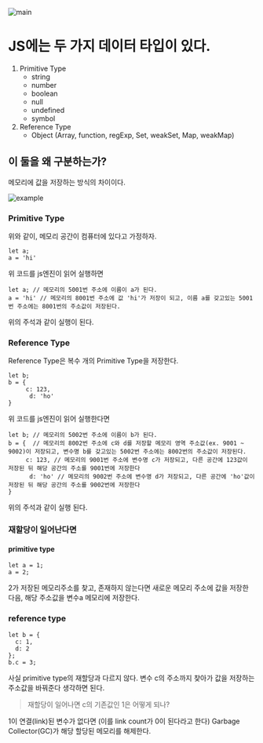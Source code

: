 ![main](https://img1.daumcdn.net/thumb/R1280x0/?scode=mtistory2&fname=https%3A%2F%2Fblog.kakaocdn.net%2Fdn%2FtP5CW%2FbtqT0umkUoo%2F4Rx86g7ofADO1qI3vBJckk%2Fimg.png)
# JS에는 두 가지 데이터 타입이 있다.

1.  Primitive Type
    -   string
    -   number
    -   boolean
    -   null
    -   undefined
    -   symbol
2.  Reference Type
    -   Object (Array, function, regExp, Set, weakSet, Map, weakMap)

## 이 둘을 왜 구분하는가?

메모리에 값을 저장하는 방식의 차이이다.

![example](https://img1.daumcdn.net/thumb/R1280x0/?scode=mtistory2&fname=https%3A%2F%2Fblog.kakaocdn.net%2Fdn%2FbRR18V%2FbtqTNBmP5zr%2F0Ghk35IHMbj4TU60HkBkk1%2Fimg.png)

### Primitive Type

위와 같이, 메모리 공간이 컴퓨터에 있다고 가정하자.

```
let a;
a = 'hi'
```

위 코드를 js엔진이 읽어 실행하면

```
let a; // 메모리의 5001번 주소에 이름이 a가 된다.
a = 'hi' // 메모리의 8001번 주소에 값 'hi'가 저장이 되고, 이름 a를 갖고있는 5001번 주소에는 8001번의 주소값이 저장된다.
```

위의 주석과 같이 실행이 된다.

### Reference Type

Reference Type은 복수 개의 Primitive Type을 저장한다.

```
let b;
b = {
     c: 123,
      d: 'ho'
}
```

위 코드를 js엔진이 읽어 실행한다면

```
let b; // 메모리의 5002번 주소에 이름이 b가 된다.
b = {  // 메모리의 8002번 주소에 c와 d를 저장할 메모리 영역 주소값(ex. 9001 ~ 9002)이 저장되고, 변수명 b를 갖고있는 5002번 주소에는 8002번의 주소값이 저장된다.
     c: 123, // 메모리의 9001번 주소에 변수명 c가 저장되고, 다른 공간에 123값이 저장된 뒤 해당 공간의 주소를 9001번에 저장한다
      d: 'ho' // 메모리의 9002번 주소에 변수명 d가 저장되고, 다른 공간에 'ho'값이 저장된 뒤 해당 공간의 주소를 9002번에 저장한다
}
```

위의 주석과 같이 실행 된다.

### 재할당이 일어난다면

#### primitive type

```
let a = 1;
a = 2;
```

2가 저장된 메모리주소를 찾고, 존재하지 않는다면 새로운 메모리 주소에 값을 저장한 다음, 해당 주소값을 변수a 메모리에 저장한다.

### reference type

```
let b = {
  c: 1,
  d: 2
};
b.c = 3;
```

사실 primitive type의 재할당과 다르지 않다. 변수 c의 주소까지 찾아가 값을 저장하는 주소값을 바꿔준다 생각하면 된다.

> 재할당이 일어나면 c의 기존값인 1은 어떻게 되나?

1이 연결(link)된 변수가 없다면 (이를 link count가 0이 된다라고 한다) Garbage Collector(GC)가 해당 할당된 메모리를 해제한다.
